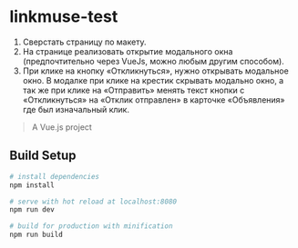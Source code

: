 # linkmuse-test
1. Сверстать страницу по макету.
2. На странице реализовать открытие модального окна (предпочтительно через VueJs, можно любым другим способом).
3. При клике на кнопку «Откликнуться», нужно открывать модальное окно. В модалке при клике на крестик скрывать модально окно,
   а так же при клике на «Отправить» менять текст кнопки с «Откликнуться» на «Отклик отправлен» в карточке «Объявления» где был изначальный клик.

> A Vue.js project

## Build Setup

``` bash
# install dependencies
npm install

# serve with hot reload at localhost:8080
npm run dev

# build for production with minification
npm run build
